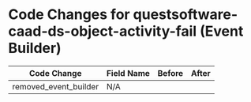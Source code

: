 # Code Changes for questsoftware-caad-ds-object-activity-fail (Event Builder)

| Code Change | Field Name | Before | After |
|-------------|------------|--------|-------|
| removed_event_builder | N/A |  |  |